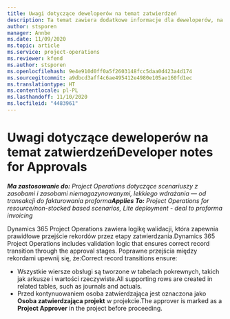 ```yaml
---
title: Uwagi dotyczące deweloperów na temat zatwierdzeń
description: Ta temat zawiera dodatkowe informacje dla deweloperów, na temat pracy z zatwierdzaniem.
author: stsporen
manager: Annbe
ms.date: 11/09/2020
ms.topic: article
ms.service: project-operations
ms.reviewer: kfend
ms.author: stsporen
ms.openlocfilehash: 9e4e910d0ff0a5f2603148fcc5daa0d423a4d174
ms.sourcegitcommit: a9dbcd3aff4c6ae495412e4980e105ae160fd1ec
ms.translationtype: HT
ms.contentlocale: pl-PL
ms.lasthandoff: 11/10/2020
ms.locfileid: "4483961"
---
```

# <a name="developer-notes-for-approvals"></a><span data-ttu-id="48990-103">Uwagi dotyczące deweloperów na temat zatwierdzeń</span><span class="sxs-lookup"><span data-stu-id="48990-103">Developer notes for Approvals</span></span>

<span data-ttu-id="48990-104">_**Ma zastosowanie do:** Project Operations dotyczące scenariuszy z zasobami i zasobami niemagazynowanymi, lekkiego wdrażania — od transakcji do fakturowania proforma_</span><span class="sxs-lookup"><span data-stu-id="48990-104">_**Applies To:** Project Operations for resource/non-stocked based scenarios, Lite deployment - deal to proforma invoicing_</span></span>

<span data-ttu-id="48990-105">Dynamics 365 Project Operations zawiera logikę walidacji, która zapewnia prawidłowe przejście rekordów przez etapy zatwierdzania.</span><span class="sxs-lookup"><span data-stu-id="48990-105">Dynamics 365 Project Operations includes validation logic that ensures correct record transition through the approval stages.</span></span> <span data-ttu-id="48990-106">Poprawne przejścia między rekordami upewnij się, że:</span><span class="sxs-lookup"><span data-stu-id="48990-106">Correct record transitions ensure:</span></span> 

  - <span data-ttu-id="48990-107">Wszystkie wiersze obsługi są tworzone w tabelach pokrewnych, takich jak arkusze i wartości rzeczywiste.</span><span class="sxs-lookup"><span data-stu-id="48990-107">All supporting rows are created in related tables, such as journals and actuals.</span></span>
  - <span data-ttu-id="48990-108">Przed kontynuowaniem osoba zatwierdzająca jest oznaczona jako **Osoba zatwierdzająca projekt** w projekcie.</span><span class="sxs-lookup"><span data-stu-id="48990-108">The approver is marked as a **Project Approver** in the project before proceeding.</span></span>

